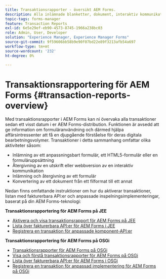 ```yaml
---
title: Transaktionsrapporter - översikt AEM Forms.
description: Alla inlämnade blanketter, dokument, interaktiv kommunikation, dokument konverterade till ett format och mycket mer.
topic-tags: forms-manager
feature: Transaction Reports
exl-id: 6e5e29ef-eb90-4573-8745-1966a238bc03
role: Admin, User, Developer
solution: "Experience Manager, Experience Manager Forms"
source-git-commit: 9f59606bb58b9e90f07bd22e89f3213afb54a697
workflow-type: tm+mt
source-wordcount: '232'
ht-degree: 0%

---
```


# Transaktionsrapportering för AEM Forms {#transaction-reports-overview}

Med transaktionsrapporter i AEM Forms kan ni övervaka alla transaktioner sedan ett visst datum i er AEM Forms-distribution. Funktionen är avsedd att ge information om formuläranvändning och därmed hjälpa affärsintressenter att få en djupgående förståelse för deras digitala bearbetningsvolymer. Transaktioner i detta sammanhang omfattar olika aktiviteter såsom:

* Inlämning av ett anpassningsbart formulär, ett HTML5-formulär eller en formuläruppsättning
* Återgivning av en utskrift eller webbversion av en interaktiv kommunikation
* Inlämning och återgivning av ett formulär
* Konvertering av ett dokument från ett filformat till ett annat

Nedan finns omfattande instruktioner om hur du aktiverar transaktioner, listan med fakturerbara API:er och anpassade inspelningsimplementeringar, baserat på din AEM Forms-teknologi:

**Transaktionsrapportering för AEM Forms på JEE**

* [Aktivera och visa transaktionsrapport för AEM Forms på JEE](/help/forms/using/transaction-report-overview-jee.md)
* [Lista över fakturerbara API:er för AEM Forms i JEE](/help/forms/using/transaction-reports-billable-apis-jee.md)
* [Registrera en transaktion för anpassade komponent-API:er](/help/forms/using/record-transaction-custom-component-jee.md)

**Transaktionsrapportering för AEM Forms på OSGi**

* [Transaktionsrapporter för AEM Forms på OSGi](/help/forms/using/transaction-reports-overview.md)
* [Visa och förstå transaktionsrapporter för AEM Forms på OSGi](/help/forms/using/viewing-and-understanding-transaction-reports.md)
* [Lista över fakturerbara API:er för AEM Forms i OSGi](/help/forms/using/transaction-reports-billable-apis.md)
* [Registrera en transaktion för anpassad implementering för AEM Forms på OSGi](/help/forms/using/record-transaction-custom-implementation.md)

